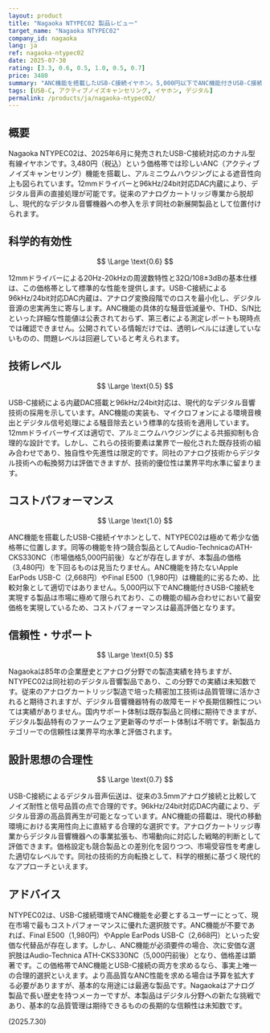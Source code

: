 ```yaml
---
layout: product
title: "Nagaoka NTYPEC02 製品レビュー"
target_name: "Nagaoka NTYPEC02"
company_id: nagaoka
lang: ja
ref: nagaoka-ntypec02
date: 2025-07-30
rating: [3.3, 0.6, 0.5, 1.0, 0.5, 0.7]
price: 3480
summary: "ANC機能を搭載したUSB-C接続イヤホン。5,000円以下でANC機能付きUSB-C接続を実現する希少な製品で、同等機能の競合製品が高価格帯に集中する中、優れたコストパフォーマンスを提供。"
tags: [USB-C, アクティブノイズキャンセリング, イヤホン, デジタル]
permalink: /products/ja/nagaoka-ntypec02/
---
```

## 概要

Nagaoka NTYPEC02は、2025年6月に発売されたUSB-C接続対応のカナル型有線イヤホンです。3,480円（税込）という価格帯では珍しいANC（アクティブノイズキャンセリング）機能を搭載し、アルミニウムハウジングによる遮音性向上も図られています。12mmドライバーと96kHz/24bit対応DAC内蔵により、デジタル音声の直接処理が可能です。従来のアナログカートリッジ専業から脱却し、現代的なデジタル音響機器への参入を示す同社の新展開製品として位置付けられます。

## 科学的有効性

$$ \Large \text{0.6} $$

12mmドライバーによる20Hz-20kHzの周波数特性と32Ω/108±3dBの基本仕様は、この価格帯として標準的な性能を提供します。USB-C接続による96kHz/24bit対応DAC内蔵は、アナログ変換段階でのロスを最小化し、デジタル音源の忠実再生に寄与します。ANC機能の具体的な騒音低減量や、THD、S/N比といった詳細な性能値は公表されておらず、第三者による測定レポートも現時点では確認できません。公開されている情報だけでは、透明レベルには達していないものの、問題レベルは回避していると考えられます。

## 技術レベル

$$ \Large \text{0.5} $$

USB-C接続による内蔵DAC搭載と96kHz/24bit対応は、現代的なデジタル音響技術の採用を示しています。ANC機能の実装も、マイクロフォンによる環境音検出とデジタル信号処理による騒音除去という標準的な技術を適用しています。12mmドライバーサイズは適切で、アルミニウムハウジングによる共振抑制も合理的な設計です。しかし、これらの技術要素は業界で一般化された既存技術の組み合わせであり、独自性や先進性は限定的です。同社のアナログ技術からデジタル技術への転換努力は評価できますが、技術的優位性は業界平均水準に留まります。

## コストパフォーマンス

$$ \Large \text{1.0} $$

ANC機能を搭載したUSB-C接続イヤホンとして、NTYPEC02は極めて希少な価格帯に位置します。同等の機能を持つ競合製品としてAudio-TechnicaのATH-CKS330NC（市場価格5,000円前後）などが存在しますが、本製品の価格（3,480円）を下回るものは見当たりません。ANC機能を持たないApple EarPods USB-C（2,668円）やFinal E500（1,980円）は機能的に劣るため、比較対象として適切ではありません。5,000円以下でANC機能付きUSB-C接続を実現する製品は市場に極めて限られており、この機能の組み合わせにおいて最安価格を実現しているため、コストパフォーマンスは最高評価となります。

## 信頼性・サポート

$$ \Large \text{0.5} $$

Nagaokaは85年の企業歴史とアナログ分野での製造実績を持ちますが、NTYPEC02は同社初のデジタル音響製品であり、この分野での実績は未知数です。従来のアナログカートリッジ製造で培った精密加工技術は品質管理に活かされると期待されますが、デジタル音響機器特有の故障モードや長期信頼性については実績がありません。国内サポート体制は既存製品と同様に期待できますが、デジタル製品特有のファームウェア更新等のサポート体制は不明です。新製品カテゴリーでの信頼性は業界平均水準と評価されます。

## 設計思想の合理性

$$ \Large \text{0.7} $$

USB-C接続によるデジタル音声伝送は、従来の3.5mmアナログ接続と比較してノイズ耐性と信号品質の点で合理的です。96kHz/24bit対応DAC内蔵により、デジタル音源の高品質再生が可能となっています。ANC機能の搭載は、現代の移動環境における実用性向上に直結する合理的な選択です。アナログカートリッジ専業からデジタル音響機器への事業拡張も、市場動向に対応した戦略的判断として評価できます。価格設定も競合製品との差別化を図りつつ、市場受容性を考慮した適切なレベルです。同社の技術的方向転換として、科学的根拠に基づく現代的なアプローチといえます。

## アドバイス

NTYPEC02は、USB-C接続環境でANC機能を必要とするユーザーにとって、現在市場で最もコストパフォーマンスに優れた選択肢です。ANC機能が不要であれば、Final E500（1,980円）やApple EarPods USB-C（2,668円）といった安価な代替品が存在します。しかし、ANC機能が必須要件の場合、次に安価な選択肢はAudio-Technica ATH-CKS330NC（5,000円前後）となり、価格差は顕著です。この価格帯でANC機能とUSB-C接続の両方を求めるなら、事実上唯一の合理的選択といえます。より高品質なANC性能を求める場合は予算を拡大する必要がありますが、基本的な用途には最適な製品です。Nagaokaはアナログ製品で長い歴史を持つメーカーですが、本製品はデジタル分野への新たな挑戦であり、基本的な品質管理は期待できるものの長期的な信頼性は未知数です。

(2025.7.30)
